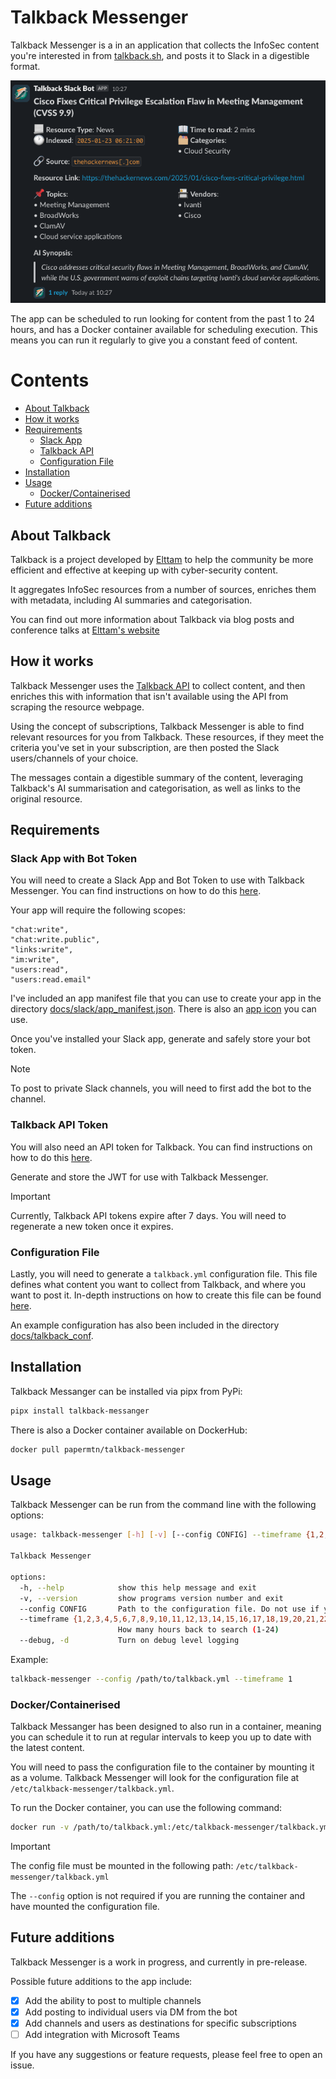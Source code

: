 # Talkback Messenger

Talkback Messenger is a in an application that collects the InfoSec content you're interested in from [talkback.sh](https://talkback.sh/), and posts it to Slack in a digestible format.

<img src="/images/slack_message.png" width="600">

The app can be scheduled to run looking for content from the past 1 to 24 hours, and has a Docker container available for scheduling execution. This means you can run it regularly to give you a constant feed of content.
# Contents

- [About Talkback](#about-talkback)
- [How it works](#how-it-works)
- [Requirements](#requirements)
  - [Slack App](#slack-app-with-bot-token)
  - [Talkback API](#talkback-api-token)
  - [Configuration File](#configuration-file)
- [Installation](#installation)
- [Usage](#usage)
  - [Docker/Containerised](#dockercontainerised)
- [Future additions](#future-additions)

## About Talkback

Talkback is a project developed by [Elttam](https://www.elttam.com/) to help the community be more efficient and effective at keeping up with cyber-security content.

It aggregates InfoSec resources from a number of sources, enriches them with metadata, including AI summaries and categorisation.

You can find out more information about Talkback via blog posts and conference talks at [Elttam's website](https://www.elttam.com/blog/talkback-intro/)

## How it works

Talkback Messenger uses the [Talkback API](https://talkback.sh/api/) to collect content, and then enriches this with information that isn't available using the API from scraping the resource webpage.

Using the concept of subscriptions, Talkback Messenger is able to find relevant resources for you from Talkback. These resources, if they meet the criteria you've set in your subscription, are then posted the Slack users/channels of your choice.

The messages contain a digestible summary of the content, leveraging Talkback's AI summarisation and categorisation, as well as links to the original resource.

## Requirements
### Slack App with Bot Token
You will need to create a Slack App and Bot Token to use with Talkback Messenger. You can find instructions on how to do this [here](https://api.slack.com/authentication/basics).

Your app will require the following scopes:
```
"chat:write",
"chat:write.public",
"links:write",
"im:write",
"users:read",
"users:read.email"
```

I've included an app manifest file that you can use to create your app in the directory [docs/slack/app_manifest.json](docs/slack/app_manifest.json). There is also an [app icon](./images/talkback_icon.png) you can use.

Once you've installed your Slack app, generate and safely store your bot token.

> [!Note]
> To post to private Slack channels, you will need to first add the bot to the channel.

### Talkback API Token
You will also need an API token for Talkback. You can find instructions on how to do this [here](https://talkback.sh/api/v1/help/).

Generate and store the JWT for use with Talkback Messenger.

> [!Important]
> Currently, Talkback API tokens expire after 7 days. You will need to regenerate a new token once it expires.

### Configuration File
Lastly, you will need to generate a `talkback.yml` configuration file. This file defines what content you want to collect from Talkback, and where you want to post it. In-depth instructions on how to create this file can be found [here](./docs/talkback_conf).

An example configuration has also been included in the directory [docs/talkback_conf](docs/talkback_conf/example_talkback.yml).
## Installation
Talkback Messanger can be installed via pipx from PyPi:

```bash
pipx install talkback-messanger
```

There is also a Docker container available on DockerHub:

```bash
docker pull papermtn/talkback-messenger
```

## Usage

Talkback Messenger can be run from the command line with the following options:
```bash
usage: talkback-messenger [-h] [-v] [--config CONFIG] --timeframe {1,2,3,4,5,6,7,8,9,10,11,12,13,14,15,16,17,18,19,20,21,22,23,24} [--debug]

Talkback Messenger

options:
  -h, --help            show this help message and exit
  -v, --version         show programs version number and exit
  --config CONFIG       Path to the configuration file. Do not use if you are running in a container and have mounted the config file
  --timeframe {1,2,3,4,5,6,7,8,9,10,11,12,13,14,15,16,17,18,19,20,21,22,23,24}
                        How many hours back to search (1-24)
  --debug, -d           Turn on debug level logging
```

Example:
```bash
talkback-messenger --config /path/to/talkback.yml --timeframe 1
```

### Docker/Containerised
Talkback Messanger has been designed to also run in a container, meaning you can schedule it to run at regular intervals to keep you up to date with the latest content.

You will need to pass the configuration file to the container by mounting it as a volume. Talkback Messenger will look for the configuration file at `/etc/talkback-messenger/talkback.yml`.

To run the Docker container, you can use the following command:
```bash
docker run -v /path/to/talkback.yml:/etc/talkback-messenger/talkback.yml papermtn/talkback-messenger --timeframe 1
```

> [!Important]
> The config file must be mounted in the following path: `/etc/talkback-messenger/talkback.yml`
> 
> The `--config` option is not required if you are running the container and have mounted the configuration file.

## Future additions
Talkback Messenger is a work in progress, and currently in pre-release.

Possible future additions to the app include: 
- [x] Add the ability to post to multiple channels
- [x] Add posting to individual users via DM from the bot
- [x] Add channels and users as destinations for specific subscriptions
- [ ] Add integration with Microsoft Teams

If you have any suggestions or feature requests, please feel free to open an issue.